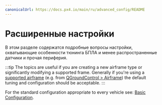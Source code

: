 ```yaml
---
canonicalUrl: https://docs.px4.io/main/ru/advanced_config/README
---
```


# Расширенные настройки

В этом разделе содержатся подробные вопросы настройки, охватывающие особенности тюнинга БПЛА и менее распространенные датчики и прочая периферия.

:::tip
The topics are useful if you are creating a new airframe type or significantly modifying a supported frame. Generally if you're using a [supported airframe](../airframes/airframe_reference.md#copter) (e.g. from [QGroundControl > Airframe](../config/airframe.md)) the default tuning and configuration should be acceptable.
:::

For the standard configuration appropriate to every vehicle see: [Basic Configuration](../config/README.md).